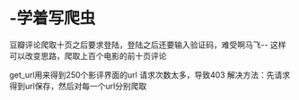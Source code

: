 # -学着写爬虫
豆瓣评论爬取十页之后要求登陆，登陆之后还要输入验证码，难受啊马飞--
这样可以改变思路，爬取上百个电影的前十页评论

get_url用来得到250个影评界面的url
请求次数太多，导致403
解决方法：先请求得到url保存，然后对每一个url分别爬取
